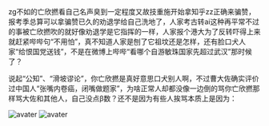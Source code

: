 zg不如的亡欣撚看自己名声臭到一定程度又故技重施开始拿知乎zz正确来骗赞，报考季总算可以拿骗赞已久的劝退学给自己洗地了，人家考古转ai这种再平常不过的事被亡欣撚吹的就好像劝退学是它指挥的一样，人家报个港大为了反转吓得上来就赶紧哔哔句“不用怕”，真不知道人家是刨了它祖坟还是怎样，还有脸口犬人家“给恨国党送钱”，不是在微博上哔哔“看哪个自游敏珠国家先超过武汉”那时候了？


说起“公知”、“滑坡谬论”，你亡欣撚是真好意思口犬别人啊，不过曹大佐确实评价过中国人“张嘴内卷癌，闭嘴做题家”，为啥正常人却都没像一边倒的骂你亡欣撚那样骂大佐和其他人，自己没点β数？还不是因为有些人挨骂本质上是因为：

![avater](https://cdnfileimg.115.com/240cdbfc6e365cc9f61043c8cc1af701/5F5D952B/5f5d950e99091bf3e2f025803cdec593c56fd7e5?x-oss-process=style/0s)
![avater](https://pic1.zhimg.com/50/v2-9e60dc6e956e2d635e17a5c83a8f7e68_b.jpg)
